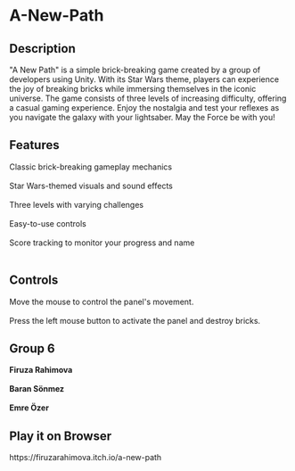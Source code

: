 # A-New-Path


<h2>Description</h2>
  

"A New Path" is a simple brick-breaking game created by a group of developers using Unity. With its Star Wars theme, players can experience the joy of breaking bricks while immersing themselves in the iconic universe. The game consists of three levels of increasing difficulty, offering a casual gaming experience. Enjoy the nostalgia and test your reflexes as you navigate the galaxy with your lightsaber. May the Force be with you!

<h2>Features</h2>
Classic brick-breaking gameplay mechanics<br></br>
Star Wars-themed visuals and sound effects<br></br>
Three levels with varying challenges<br></br>
Easy-to-use controls<br></br>
Score tracking to monitor your progress and name<br></br>


<h2>Controls</h2>
Move the mouse to control the panel's movement.<br></br>
Press the left mouse button to activate the panel and destroy bricks.

<h2>Group 6</h2>

<b>Firuza Rahimova</b><br></br>
<b>Baran Sönmez</b><br></br>
<b>Emre Özer</b>

<h2>Play it on Browser</h2>
https://firuzarahimova.itch.io/a-new-path
